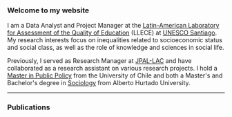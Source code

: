 ### Welcome to my website

I am a Data Analyst and Project Manager at the [Latin-American Laboratory for Assessment of the Quality of Education](https://www.unesco.org/es/fieldoffice/santiago/expertise/llece) (LLECE) at [UNESCO Santiago](https://www.unesco.org/es/fieldoffice/santiago). My research interests focus on inequalities related to socioeconomic status and social class, as well as the role of knowledge and sciences in social life.

Previously, I served as Research Manager at [JPAL-LAC](https://www.povertyactionlab.org/es/latinoam%C3%A9rica-caribe) and have collaborated as a research assistant on various research projects. I hold a [Master in Public Policy](https://www.postgradofen.uchile.cl/magíster-en-políticas-públicas-escuela-de-postgrado-facultad-de-economía-y-negocios-universidad-de-chile) from the University of Chile and both a Master's and Bachelor's degree in [Sociology](https://csociales.uahurtado.cl/departamentos/departamento-de-sociologia/) from Alberto Hurtado University.

---

### Publications